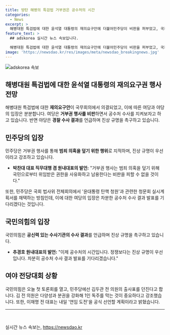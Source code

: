 ```yaml
---
title: 방탄 해병의 특검법 거부권은 공수처의 시간
categories:
  - News
excerpt: >
  해병대원 특검법에 대한 윤석열 대통령의 재의요구안에 더불어민주당이 비판을 퍼부었고, 국회에서 공수처 수사를 지켜보자는 발언이 이어졌습니다. 민주당은 거부권 행사를 규명의 핑계로 삼지 말라며, 국민의힘이 정쟁보다는 진상 규명을 우선시해야 한다고 주장하고 있습니다. 국민의힘은 공수처의 수사를 기다릴 것을 강조하며, 민주당은 윤석열 대통령 탄핵 청문회 계획을 밝히고 있습니다. 또한, 국민의힘과 민주당의 당권 경쟁 상황도 진행 중이며, 후보자들 간 공방이 격화하고 있는 상황입니다.
feature_text: >
  ## adskorea 실시간 뉴스 속보입니다.

  해병대원 특검법에 대한 윤석열 대통령의 재의요구안에 더불어민주당이 비판을 퍼부었고, 국회에서 공수처 수사를 지켜보자는 발언이 이어졌습니다. 민주당은 거부권 행사를 규명의 핑계로 삼지 말라며, 국민의힘이 정쟁보다는 진상 규명을 우선시해야 한다고 주장하고 있습니다. 국민의힘은 공수처의 수사를 기다릴 것을 강조하며, 민주당은 윤석열 대통령 탄핵 청문회 계획을 밝히고 있습니다. 또한, 국민의힘과 민주당의 당권 경쟁 상황도 진행 중이며, 후보자들 간 공방이 격화하고 있는 상황입니다.
image: 'https://newsdao.kr/res/images/meta/newsdao_breakingnews.jpg'
---
```


<p><img src="https://newsdao.kr/res/images/meta/newsdao_breakingnews.jpg" alt="adskorea 속보" /></p>

<h2><b>해병대원 특검법</b>에 대한 윤석열 대통령의 재의요구권 행사 전망</h2>

<p data-ke-size="size16">해병대원 특검법에 대한 <b>재의요구안</b>이 국무회의에서 의결되었고, 이에 따른 여당과 야당의 입장은 분분합니다. 여당은 <b>거부권 행사를 비판</b>하면서 공수처 수사를 지켜보자고 하고 있습니다. 반면 야당은 <b>경찰 수사 결과</b>를 언급하며 진상 규명을 촉구하고 있습니다.</p>

<h2><b>민주당의 입장</b></h2>

<p data-ke-size="size16">민주당은 거부권 행사를 통해 <b>범죄 의혹을 덮기 위한 행위</b>로 지적하며, 진상 규명이 우선이라고 강조하고 있습니다.</p>

<ul>
<li><b>박찬대 대표 직무대행 겸 원내대표의 발언:</b> "거부권 행사는 범죄 의혹을 덮기 위해 국민으로부터 위임받은 권한을 사유화하고 남용한다는 비판을 피할 수 없을 것이다."</li>
</ul>

<p data-ke-size="size16">또한, 민주당은 국회 법사위 전체회의에서 '윤대통령 탄핵 청원'과 관련한 청문회 실시계획서를 채택하는 방침인데, 이에 대한 여당의 입장은 차분한 공수처 수사 결과 발표를 기다리겠다는 것입니다.</p>

<h2><b>국민의힘의 입장</b></h2>

<p data-ke-size="size16">국민의힘은 <b>공신력 있는 수사기관의 수사 결과</b>를 언급하며 진상 규명을 촉구하고 있습니다.</p>

<ul>
<li><b>추경호 원내대표의 발언:</b> "이제 공수처의 시간입니다. 정쟁보다는 진상 규명이 우선입니다. 차분히 공수처 수사 결과 발표를 기다리겠습니다."</li>
</ul>

<h2><b>여야 전당대회 상황</b></h2>

<p data-ke-size="size16">국민의힘은 오늘 첫 토론회를 열고, 민주당에선 김두관 전 의원의 출사표를 던진다고 합니다. 김 전 의원은 다양성과 분권을 강화해 1인 독주를 막는 것이 중요하다고 강조했습니다. 또한, 이재명 전 대표는 내일 '연임 도전'을 공식 선언할 계획이라고 밝혔습니다.</p>

<hr>

<p data-ke-size="size16">&nbsp;</p>
실시간 뉴스 속보는, <a href="https://newsdao.kr" rel="dofollow">https://newsdao.kr</a>



